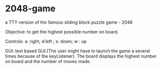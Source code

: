 # 2048-game
a TTY version of the famous sliding block puzzle game - 2048


Objective: to get the highest possible number on board.

Controls: a: right; d:left ; s: down; w : up

GUI: text based GUI.(The user might have to launch the game a several times because of the keyListener). The board displays the highest number on board and
the number of moves made. 
